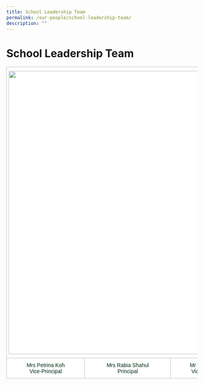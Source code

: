 ```yaml
---
title: School Leadership Team
permalink: /our-people/school-leadership-team/
description: ""
---
```

# **School Leadership Team**

<table style="border-collapse:collapse;border-spacing:0" class="tg"><thead><tr><th style="background-color:#FFF;border-color:#c0c0c0;border-style:solid;border-width:1px;color:#002D13;font-family:Arial, sans-serif;font-size:14px;font-weight:bold;overflow:hidden;padding:10px 5px;text-align:left;vertical-align:top;word-break:normal" colspan="3"><img src="/images/SLs%202023.jpg" alt="" width="616" height="745"></th></tr></thead><tbody><tr><td style="background-color:#FFF;border-color:#c0c0c0;border-style:solid;border-width:1px;color:#002D13;font-family:Arial, sans-serif;font-size:14px;overflow:hidden;padding:10px 5px;text-align:center;vertical-align:top;word-break:normal"><span style="background-color:initial">Mrs Petrina Koh</span><br><span style="background-color:initial">Vice-Principal</span></td><td style="background-color:#FFF;border-color:#c0c0c0;border-style:solid;border-width:1px;color:#002D13;font-family:Arial, sans-serif;font-size:14px;overflow:hidden;padding:10px 5px;text-align:center;vertical-align:top;word-break:normal"><span style="background-color:initial">Mrs Rabia Shahul</span><br><span style="background-color:initial">Principal</span></td><td style="background-color:#FFF;border-color:#c0c0c0;border-style:solid;border-width:1px;color:#002D13;font-family:Arial, sans-serif;font-size:14px;overflow:hidden;padding:10px 5px;text-align:center;vertical-align:top;word-break:normal"><span style="background-color:initial">Mr William Boh</span><br><span style="background-color:initial">Vice-Principal</span></td></tr></tbody></table>